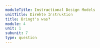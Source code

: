```yaml
---
moduleTitle: Instructional Design Models
unitTitle: Direkte Instruktion
title: Bringt's was?
module: 4
unit: 1
subunit: 7
type: question
---
```


<singlechoice question="Ist direkte Instruktion effektiv für die Aneignung konzeptuellen Wissens?"></singlechoice>